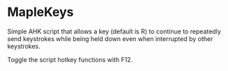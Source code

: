 # MapleKeys

Simple AHK script that allows a key (default is R) to continue to repeatedly send keystrokes while being held down even when interrupted by other keystrokes.

Toggle the script hotkey functions with F12.
